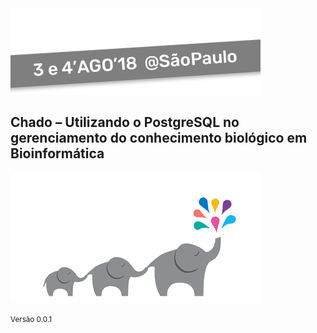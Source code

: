 <!-- .slide: data-background="img/motivation.jpg" -->

<img src="img/logos/pgconf.png" style="background:none; border:none; box-shadow:none;">

## Chado – Utilizando o PostgreSQL no gerenciamento do conhecimento biológico em Bioinformática

<img src="img/logos/foot_logo.png" style="background:none; border:none; box-shadow:none;">

<small>Versão 0.0.1</small>
